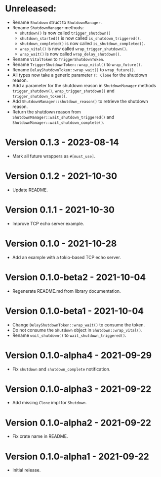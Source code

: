# Unreleased:
* Rename `Shutdown` struct to `ShutdownManager`.
* Rename `ShutdownManager` methods:
  * `shutdown()` is now called `trigger_shutdown()`
  * `shutdown_started()` is now called `is_shutdown_triggered()`.
  * `shutdown_completed()` is now called `is_shutdown_completed()`.
  * `wrap_vital()` is now called `wrap_trigger_shutdown()`.
  * `wrap_wait()` is now called `wrap_delay_shutdown()`.
* Rename `VitalToken` to `TriggerShutdownToken`.
* Rename `TriggerShutdownToken::wrap_vital()` to `wrap_future()`.
* Rename `DelayShutdownToken::wrap_wait()` to `wrap_future()`.
* All types now take a generic parameter `T: Clone` for the shutdown reason.
* Add a parameter for the shutdown reason in `ShutdownManager` methods `trigger_shutdown()`, `wrap_trigger_shutdown()` and `trigger_shutdown_token()`.
* Add `ShutdownManager::shutdown_reason()` to retrieve the shutdown reason.
* Return the shutdown reason from `ShutdownManager::wait_shutdown_triggered()` and `ShutdownManager::wait_shutdown_complete()`.

# Version 0.1.3 - 2023-08-14
* Mark all future wrappers as `#[must_use]`.

# Version 0.1.2 - 2021-10-30
* Update README.

# Version 0.1.1 - 2021-10-30
* Improve TCP echo server example.

# Version 0.1.0 - 2021-10-28
* Add an example with a tokio-based TCP echo server.

# Version 0.1.0-beta2 - 2021-10-04
* Regenerate README.md from library documentation.

# Version 0.1.0-beta1 - 2021-10-04
* Change `DelayShutdownToken::wrap_wait()` to consume the token.
* Do not consume the `Shutdown` object in `Shutdown::wrap_vital()`.
* Rename `wait_shutdown()` to `wait_shutdown_triggered()`.

# Version 0.1.0-alpha4 - 2021-09-29
* Fix `shutdown` and `shutdown_complete` notification.

# Version 0.1.0-alpha3 - 2021-09-22
* Add missing `Clone` impl for `Shutdown`.

# Version 0.1.0-alpha2 - 2021-09-22
* Fix crate name in README.

# Version 0.1.0-alpha1 - 2021-09-22
* Initial release.
